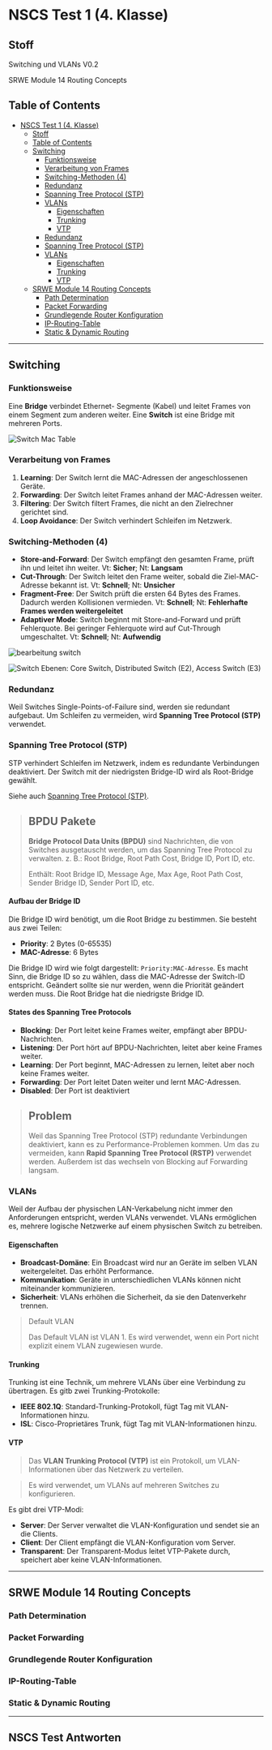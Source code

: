 # NSCS Test 1 (4. Klasse)

## Stoff

Switching und VLANs V0.2

SRWE Module 14 Routing Concepts

## Table of Contents

- [NSCS Test 1 (4. Klasse)](#nscs-test-1-4-klasse)
  - [Stoff](#stoff)
  - [Table of Contents](#table-of-contents)
  - [Switching](#switching)
    - [Funktionsweise](#funktionsweise)
    - [Verarbeitung von Frames](#verarbeitung-von-frames)
    - [Switching-Methoden (4)](#switching-methoden-4)
    - [Redundanz](#redundanz)
    - [Spanning Tree Protocol (STP)](#spanning-tree-protocol-stp)
    - [VLANs](#vlans)
      - [Eigenschaften](#eigenschaften)
      - [Trunking](#trunking)
      - [VTP](#vtp)
    - [Redundanz](#redundanz)
    - [Spanning Tree Protocol (STP)](#spanning-tree-protocol-stp)
    - [VLANs](#vlans)
      - [Eigenschaften](#eigenschaften)
      - [Trunking](#trunking)
      - [VTP](#vtp)
  - [SRWE Module 14 Routing Concepts](#srwe-module-14-routing-concepts)
    - [Path Determination](#path-determination)
    - [Packet Forwarding](#packet-forwarding)
    - [Grundlegende Router Konfiguration](#grundlegende-router-konfiguration)
    - [IP-Routing-Table](#ip-routing-table)
    - [Static & Dynamic Routing](#static--dynamic-routing)

---

## Switching

### Funktionsweise

Eine **Bridge** verbindet Ethernet- Segmente (Kabel) und leitet Frames von einem Segment zum anderen weiter. Eine **Switch** ist eine Bridge mit mehreren Ports.

![Switch Mac Table](/images/switch_mac_table.png)

### Verarbeitung von Frames

1. **Learning**: Der Switch lernt die MAC-Adressen der angeschlossenen Geräte.
2. **Forwarding**: Der Switch leitet Frames anhand der MAC-Adressen weiter.
3. **Filtering**: Der Switch filtert Frames, die nicht an den Zielrechner gerichtet sind.
4. **Loop Avoidance**: Der Switch verhindert Schleifen im Netzwerk.

### Switching-Methoden (4)

- **Store-and-Forward**: Der Switch empfängt den gesamten Frame, prüft ihn und leitet ihn weiter. Vt: **Sicher**; Nt: **Langsam**
- **Cut-Through**: Der Switch leitet den Frame weiter, sobald die Ziel-MAC-Adresse bekannt ist. Vt: **Schnell**; Nt: **Unsicher**
- **Fragment-Free**: Der Switch prüft die ersten 64 Bytes des Frames. Dadurch werden Kollisionen vermieden. Vt: **Schnell**; Nt: **Fehlerhafte Frames werden weitergeleitet**
- **Adaptiver Mode**: Switch beginnt mit Store-and-Forward und prüft Fehlerquote. Bei geringer Fehlerquote wird auf Cut-Through umgeschaltet. Vt: **Schnell**; Nt: **Aufwendig**

![bearbeitung switch](/images/switch-frame-bearbeitung.png)

![Switch Ebenen: Core Switch, Distributed Switch (E2), Access Switch (E3)](switch-ebenen.png)

### Redundanz

Weil Switches Single-Points-of-Failure sind, werden sie redundant aufgebaut. Um Schleifen zu vermeiden, wird **Spanning Tree Protocol (STP)** verwendet.

### Spanning Tree Protocol (STP)

STP verhindert Schleifen im Netzwerk, indem es redundante Verbindungen deaktiviert. Der Switch mit der niedrigsten Bridge-ID wird als Root-Bridge gewählt.

Siehe auch [Spanning Tree Protocol (STP)](https://lexica.fri3dl.dev/school/nscs/spanning_tree_protocoll#_1-allgemeine-aufgaben-und-funktionen-des-stp).

> ## BPDU Pakete
>
> **Bridge Protocol Data Units (BPDU)** sind Nachrichten, die von Switches ausgetauscht werden, um das Spanning Tree Protocol zu verwalten. z. B.: Root Bridge, Root Path Cost, Bridge ID, Port ID, etc.
>
> Enthält: Root Bridge ID, Message Age, Max Age, Root Path Cost, Sender Bridge ID, Sender Port ID, etc.

#### Aufbau der Bridge ID

Die Bridge ID wird benötigt, um die Root Bridge zu bestimmen. Sie besteht aus zwei Teilen:

- **Priority**: 2 Bytes (0-65535)
- **MAC-Adresse**: 6 Bytes

Die Bridge ID wird wie folgt dargestellt: `Priority:MAC-Adresse`. Es macht Sinn, die Bridge ID so zu wählen, dass die MAC-Adresse der Switch-ID entspricht. Geändert sollte sie nur werden, wenn die Priorität geändert werden muss. Die Root Bridge hat die niedrigste Bridge ID.

#### States des Spanning Tree Protocols

- **Blocking**: Der Port leitet keine Frames weiter, empfängt aber BPDU-Nachrichten.
- **Listening**: Der Port hört auf BPDU-Nachrichten, leitet aber keine Frames weiter.
- **Learning**: Der Port beginnt, MAC-Adressen zu lernen, leitet aber noch keine Frames weiter.
- **Forwarding**: Der Port leitet Daten weiter und lernt MAC-Adressen.
- **Disabled**: Der Port ist deaktiviert

> ## Problem
>
> Weil das Spanning Tree Protocol (STP) redundante Verbindungen deaktiviert, kann es zu Performance-Problemen kommen. Um das zu vermeiden, kann **Rapid Spanning Tree Protocol (RSTP)** verwendet werden. Außerdem ist das wechseln von Blocking auf Forwarding langsam.

### VLANs

Weil der Aufbau der physischen LAN-Verkabelung nicht immer den Anforderungen entspricht, werden VLANs verwendet. VLANs ermöglichen es, mehrere logische Netzwerke auf einem physischen Switch zu betreiben.

#### Eigenschaften

- **Broadcast-Domäne**: Ein Broadcast wird nur an Geräte im selben VLAN weitergeleitet. Das erhöht Performance.
- **Kommunikation**: Geräte in unterschiedlichen VLANs können nicht miteinander kommunizieren.
- **Sicherheit**: VLANs erhöhen die Sicherheit, da sie den Datenverkehr trennen.

> Default VLAN
>
> Das Default VLAN ist VLAN 1. Es wird verwendet, wenn ein Port nicht explizit einem VLAN zugewiesen wurde.
>

#### Trunking

Trunking ist eine Technik, um mehrere VLANs über eine Verbindung zu übertragen. Es gitb zwei Trunking-Protokolle:

- **IEEE 802.1Q**: Standard-Trunking-Protokoll, fügt Tag mit VLAN-Informationen hinzu.
- **ISL**: Cisco-Proprietäres Trunk, fügt Tag mit VLAN-Informationen hinzu.

#### VTP

> Das **VLAN Trunking Protocol (VTP)** ist ein Protokoll, um VLAN-Informationen über das Netzwerk zu verteilen.

> Es wird verwendet, um VLANs auf mehreren Switches zu konfigurieren.

Es gibt drei VTP-Modi:

- **Server**: Der Server verwaltet die VLAN-Konfiguration und sendet sie an die Clients.
- **Client**: Der Client empfängt die VLAN-Konfiguration vom Server.
- **Transparent**: Der Transparent-Modus leitet VTP-Pakete durch, speichert aber keine VLAN-Informationen.

---

## SRWE Module 14 Routing Concepts

### Path Determination

### Packet Forwarding

### Grundlegende Router Konfiguration

### IP-Routing-Table

### Static & Dynamic Routing

---

## NSCS Test Antworten

###
